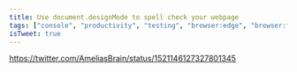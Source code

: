 ```yaml
---
title: Use document.designMode to spell check your webpage
tags: ["console", "productivity", "testing", "browser:edge", "browser:firefox", "browser:chrome", "browser:safari"]
isTweet: true
---
```


https://twitter.com/AmeliasBrain/status/1521146127327801345